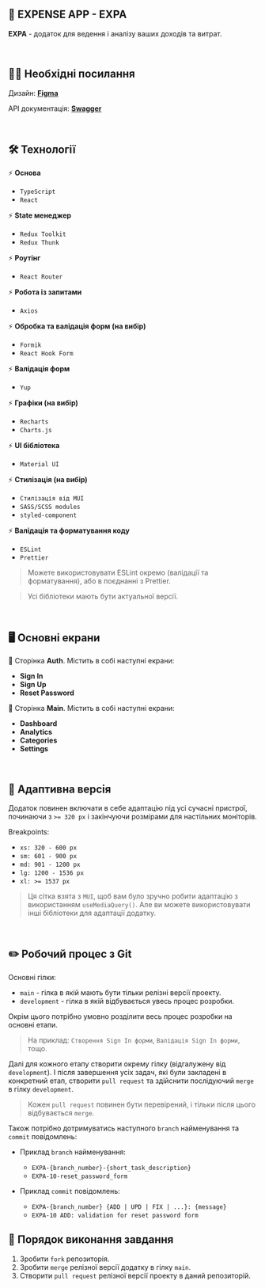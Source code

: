 
## 💸 EXPENSE APP - EXPA

**EXPA** - додаток для ведення і аналізу ваших доходів та витрат.

<br>

## 👩‍💻 Необхідні посилання

Дизайн: [**Figma**](https://www.figma.com/file/FOLd8B665OmyKjlGsbRDb1/WEB-APP-Incode-Finance)

API документація: [**Swagger**](https://incode-backend-dev.herokuapp.com/api/)

<br>

## 🛠 Технології

⚡️ **Основа**

- ```TypeScript```
- ```React```

⚡️ **State менеджер**

- ```Redux Toolkit```
- ```Redux Thunk```

⚡️ **Роутінг**

- ```React Router```

⚡️ **Робота із запитами**

- ```Axios```

⚡️ **Обробка та валідація форм (на вибір)**

- ```Formik```
- ```React Hook Form```

⚡️ **Валідація форм**

- ```Yup```

⚡️ **Графіки (на вибір)**

- ```Recharts```
- ```Сharts.js```

⚡️ **UI бібліотека**

- ```Material UI```

⚡️ **Стилізація (на вибір)**

- ```Стилізація від MUI```
- ```SASS/SCSS modules```
- ```styled-component```

⚡️ **Валідація та форматування коду**

- ```ESLint```
- ```Prettier```

> Можете використовувати ESLint окремо (валідації та форматування), або в поєднанні з Prettier.

> Усі бібліотеки мають бути актуальної версії.

<br>

## 🖥️ Основні екрани

🔐 Сторінка **Auth**. Містить в собі наступні екрани:

- **Sign In**
- **Sign Up**
- **Reset Password**

📝 Сторінка **Main**. Містить в собі наступні екрани:

- **Dashboard**
- **Analytics**
- **Categories**
- **Settings**

<br>

## 📱 Адаптивна версія

Додаток повинен включати в себе адаптацію під усі сучасні пристрої, починаючи з ```>= 320 px``` і закінчуючи розмірами для настільних моніторів.

Breakpoints:
- ```xs: 320 - 600 px```
- ```sm: 601 - 900 px```
- ```md: 901 - 1200 px```
- ```lg: 1200 - 1536 px```
- ```xl: >= 1537 px```

> Ця сітка взята з ```MUI```, щоб вам було зручно робити адаптацію з використанням ```useMediaQuery()```. Але ви можете використовувати інші бібліотеки для адаптації додатку.

<br>

## ✏️ Робочий процес з Git

Основні гілки:

* `main` - гілка в якій мають бути тільки релізні версії проекту.
* `development` - гілка в якій відбувається увесь процес розробки.

Окрім цього потрібно умовно розділити весь процес розробки на основні етапи.

> На приклад: `Створення Sign In форми`, `Валідація Sign In форми`, тощо.

Далі для кожного етапу створити окрему гілку (відгалужену від `development`). І після завершення усіх задач, які були закладені в конкретний етап, створити `pull request` та здійснити послідуючий `merge` в гілку `development`.

> Кожен `pull request` повинен бути перевірений, і тільки після цього відбувається `merge`.

Також потрібно дотримуватись наступного `branch` найменування та `commit` повідомлень:

* Приклад `branch` найменування:
    * `EXPA-{branch_number}-{short_task_description}`
    * `EXPA-10-reset_password_form`

* Приклад `commit` повідомлень:
    * `EXPA-{branch_number} {ADD | UPD | FIX | ...}: {message}`
    * `EXPA-10 ADD: validation for reset password form`

## 📌 Порядок виконання завдання

1. Зробити ```fork``` репозиторія.
2. Зробити ```merge``` релізної версії додатку в гілку ```main```.
3. Створити ```pull request``` релізної версії проекту в даний репозиторій.
